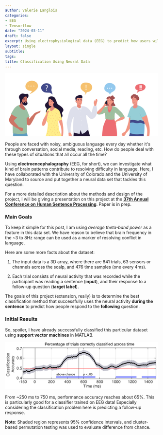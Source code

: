```yaml
---
author: Valerie Langlois
categories:
- EEG
- Tensorflow
date: "2024-03-11"
draft: false
excerpt: Using electrophysiological data (EEG) to predict how users will interpret and understand difficult sentences.
layout: single
subtitle:
tags:
title: Classification Using Neural Data 
---
```

![People Talking](PeopleTalking.png)

People are faced with noisy, ambiguous language every day whether it's through conversation, social media, reading, etc. How do people deal with these types of situations that all occur all the time? 

Using **electroencephalography** (EEG, for short), we can investigate what kind of brain patterns contribute to resolving difficulty in language. Here, I have collaborated with the University of Colorado and the University of Maryland to source and put together a neural data set that tackles this question.

For a more detailed description about the methods and design of the project, I will be giving a presentation on this project at the [**37th Annual Conference on Human Sentence Processing**](https://hsp2024.github.io/). Paper is in prep.

### Main Goals

To keep it simple for this post, I am using *average theta-band power* as a feature in this data set. We have reason to believe that brain frequency in the ~3 to 8Hz range can be used as a marker of resolving conflict in language. 

Here are some more facts about the dataset:
1. The input data is a 3D array, where there are 841 trials, 63 sensors or channels across the scalp, and 476 time samples (one every 4ms).

2. Each trial consists of neural activity that was recorded while the participant was reading a sentence (**input**), and their response to a follow-up question (**target label**). 

The goals of this project (extension, really) is to determine the best classification method that successfully uses the neural activity **during the sentence** to predict how people respond to the **following** question.

### Initial Results

So, spoiler, I have already successfully classified this particular dataset using **support vector machines** in MATLAB.

![Classifier Image](SVM_Figure.png)

From ~250 ms to 750 ms, performance accuracy reaches about 65%. This is particularly good for a classifier trained on EEG data! Especially considering the classification problem here is predicting a follow-up response.

**Note**: Shaded region represents 95% confidence intervals, and cluster-based permutation testing was used to evaluate difference from chance.
